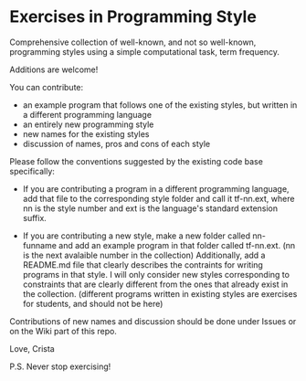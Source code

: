 Exercises in Programming Style
==============================

Comprehensive collection of well-known, and not so well-known, programming styles using a simple computational task, term frequency.

Additions are welcome! 

You can contribute: 
- an example program that follows one of the existing styles, but written in a different programming language 
- an entirely new programming style
- new names for the existing styles
- discussion of names, pros and cons of each style

Please follow the conventions suggested by the existing code base
specifically:

- If you are contributing a program in a different programming language,
add that file to the corresponding style folder and call it tf-nn.ext,
where nn is the style number and ext is the language's standard
extension suffix.

- If you are contributing a new style, make a new folder called
nn-funname and add an example program in that folder called
tf-nn.ext. (nn is the next avalaible number in the collection)
Additionally, add a README.md file that clearly describes the
contraints for writing programs in that style. I will only consider
new styles corresponding to constraints that are clearly different
from the ones that already exist in the collection. (different
programs written in existing styles are exercises for students, and
should not be here)

Contributions of new names and discussion should be done under Issues
or on the Wiki part of this repo.

Love,
Crista

P.S. Never stop exercising!
